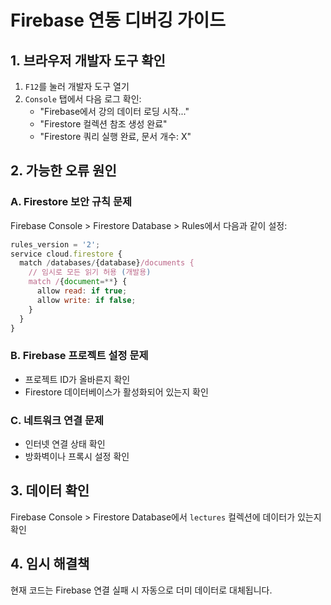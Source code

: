 # Firebase 연동 디버깅 가이드

## 1. 브라우저 개발자 도구 확인
1. `F12`를 눌러 개발자 도구 열기
2. `Console` 탭에서 다음 로그 확인:
   - "Firebase에서 강의 데이터 로딩 시작..."
   - "Firestore 컬렉션 참조 생성 완료"
   - "Firestore 쿼리 실행 완료, 문서 개수: X"

## 2. 가능한 오류 원인

### A. Firestore 보안 규칙 문제
Firebase Console > Firestore Database > Rules에서 다음과 같이 설정:

```javascript
rules_version = '2';
service cloud.firestore {
  match /databases/{database}/documents {
    // 임시로 모든 읽기 허용 (개발용)
    match /{document=**} {
      allow read: if true;
      allow write: if false;
    }
  }
}
```

### B. Firebase 프로젝트 설정 문제
- 프로젝트 ID가 올바른지 확인
- Firestore 데이터베이스가 활성화되어 있는지 확인

### C. 네트워크 연결 문제
- 인터넷 연결 상태 확인
- 방화벽이나 프록시 설정 확인

## 3. 데이터 확인
Firebase Console > Firestore Database에서 `lectures` 컬렉션에 데이터가 있는지 확인

## 4. 임시 해결책
현재 코드는 Firebase 연결 실패 시 자동으로 더미 데이터로 대체됩니다.
